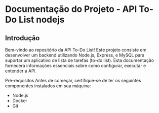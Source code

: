 # Documentação do Projeto - API To-Do List nodejs

## Introdução
Bem-vindo ao repositório da API To-Do List! Este projeto consiste em desenvolver um backend utilizando Node.js, Express, e MySQL para suportar um aplicativo de lista de tarefas (to-do list). Esta documentação fornecerá informações essenciais sobre como configurar, executar e entender a API.

Pré-requisitos
Antes de começar, certifique-se de ter os seguintes componentes instalados em sua máquina:

* Node.js
* Docker
* Git

